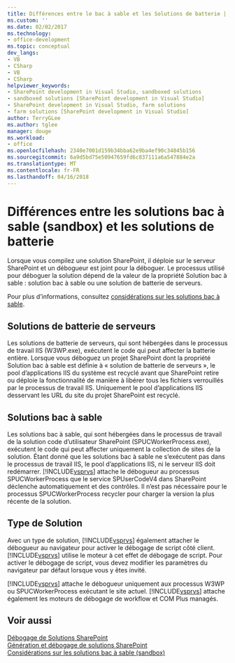 ```yaml
---
title: Différences entre le bac à sable et les Solutions de batterie | Documents Microsoft
ms.custom: ''
ms.date: 02/02/2017
ms.technology:
- office-development
ms.topic: conceptual
dev_langs:
- VB
- CSharp
- VB
- CSharp
helpviewer_keywords:
- SharePoint development in Visual Studio, sandboxed solutions
- sandboxed solutions [SharePoint development in Visual Studio]
- SharePoint development in Visual Studio, farm solutions
- farm solutions [SharePoint development in Visual Studio]
author: TerryGLee
ms.author: tglee
manager: douge
ms.workload:
- office
ms.openlocfilehash: 2340e7001d159b34bba62e9ba4ef90c34845b156
ms.sourcegitcommit: 6a9d5bd75e50947659fd6c837111a6a547884e2a
ms.translationtype: MT
ms.contentlocale: fr-FR
ms.lasthandoff: 04/16/2018
---
```

# <a name="differences-between-sandboxed-and-farm-solutions"></a>Différences entre les solutions bac à sable (sandbox) et les solutions de batterie
  Lorsque vous compilez une solution SharePoint, il déploie sur le serveur SharePoint et un débogueur est joint pour la déboguer. Le processus utilisé pour déboguer la solution dépend de la valeur de la propriété Solution bac à sable : solution bac à sable ou une solution de batterie de serveurs.  
  
 Pour plus d’informations, consultez [considérations sur les solutions bac à sable](../sharepoint/sandboxed-solution-considerations.md).  
  
## <a name="farm-solutions"></a>Solutions de batterie de serveurs  
 Les solutions de batterie de serveurs, qui sont hébergées dans le processus de travail IIS (W3WP.exe), exécutent le code qui peut affecter la batterie entière. Lorsque vous déboguez un projet SharePoint dont la propriété Solution bac à sable est définie à « solution de batterie de serveurs », le pool d’applications IIS du système est recyclé avant que SharePoint retire ou déploie la fonctionnalité de manière à libérer tous les fichiers verrouillés par le processus de travail IIS. Uniquement le pool d’applications IIS desservant les URL du site du projet SharePoint est recyclé.  
  
## <a name="sandboxed-solutions"></a>Solutions bac à sable  
 Les solutions bac à sable, qui sont hébergées dans le processus de travail de la solution code d’utilisateur SharePoint (SPUCWorkerProcess.exe), exécutent le code qui peut affecter uniquement la collection de sites de la solution. Étant donné que les solutions bac à sable ne s’exécutent pas dans le processus de travail IIS, le pool d’applications IIS, ni le serveur IIS doit redémarrer. [!INCLUDE[vsprvs](../sharepoint/includes/vsprvs-md.md)] attache le débogueur au processus SPUCWorkerProcess que le service SPUserCodeV4 dans SharePoint déclenche automatiquement et des contrôles. Il n’est pas nécessaire pour le processus SPUCWorkerProcess recycler pour charger la version la plus récente de la solution.  
  
## <a name="either-type-of-solution"></a>Type de Solution  
 Avec un type de solution, [!INCLUDE[vsprvs](../sharepoint/includes/vsprvs-md.md)] également attacher le débogueur au navigateur pour activer le débogage de script côté client. [!INCLUDE[vsprvs](../sharepoint/includes/vsprvs-md.md)] utilise le moteur à cet effet de débogage de script. Pour activer le débogage de script, vous devez modifier les paramètres du navigateur par défaut lorsque vous y êtes invité.  
  
 [!INCLUDE[vsprvs](../sharepoint/includes/vsprvs-md.md)] attache le débogueur uniquement aux processus W3WP ou SPUCWorkerProcess exécutant le site actuel. [!INCLUDE[vsprvs](../sharepoint/includes/vsprvs-md.md)] attache également les moteurs de débogage de workflow et COM Plus managés.  
  
## <a name="see-also"></a>Voir aussi  
 [Débogage de Solutions SharePoint](../sharepoint/debugging-sharepoint-solutions.md)   
 [Génération et débogage de solutions SharePoint](../sharepoint/building-and-debugging-sharepoint-solutions.md)   
 [Considérations sur les solutions bac à sable (sandbox)](../sharepoint/sandboxed-solution-considerations.md)  
  
  